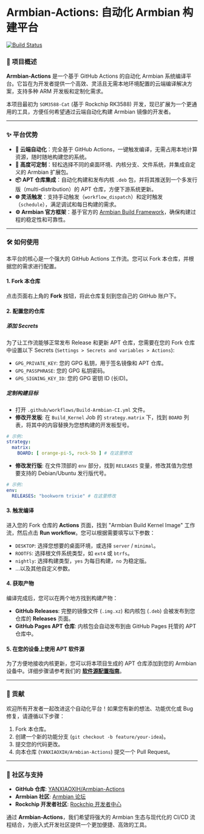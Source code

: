 # Armbian-Actions: 自动化 Armbian 构建平台

[![Build Status](https://github.com/YANXIAOXIH/Armbian-Actions/actions/workflows/Build-Armbian-Stable.yml/badge.svg)](https://github.com/YANXIAOXIH/Armbian-Actions/actions/workflows/Build-Armbian-Stable.yml)

### 📝 项目概述

**Armbian-Actions** 是一个基于 GitHub Actions 的自动化 Armbian 系统编译平台。它旨在为开发者提供一个高效、灵活且无需本地环境配置的云端编译解决方案，支持多种 ARM 开发板和定制化需求。

本项目最初为 `SOM3588-Cat` (基于 Rockchip RK3588) 开发，现已扩展为一个更通用的工具，方便任何希望通过云端自动化构建 Armbian 镜像的开发者。

---

### ✨ 平台优势

-   **🚀 云端自动化**：完全基于 GitHub Actions，一键触发编译，无需占用本地计算资源，随时随地构建您的系统。
-   **🧩 高度可定制**：轻松选择不同的桌面环境、内核分支、文件系统，并集成自定义的 Armbian 扩展包。
-   **📦 APT 仓库集成**：自动化构建和发布内核 `.deb` 包，并将其推送到一个多发行版（multi-distribution）的 APT 仓库，方便下游系统更新。
-   **🌐 灵活触发**：支持手动触发（`workflow_dispatch`）和定时触发（`schedule`），满足调试和每日构建的需求。
-   **⚙️ Armbian 官方框架**：基于官方的 [Armbian Build Framework](https://github.com/armbian/build)，确保构建过程的稳定性和可靠性。

---

### 🛠️ 如何使用

本平台的核心是一个强大的 GitHub Actions 工作流。您可以 Fork 本仓库，并根据您的需求进行配置。

#### 1. Fork 本仓库

点击页面右上角的 **Fork** 按钮，将此仓库复刻到您自己的 GitHub 账户下。

#### 2. 配置您的仓库

##### 添加 Secrets
为了让工作流能够正常发布 Release 和更新 APT 仓库，您需要在您的 Fork 仓库中设置以下 Secrets (`Settings > Secrets and variables > Actions`):

-   `GPG_PRIVATE_KEY`: 您的 GPG 私钥，用于签名镜像和 APT 仓库。
-   `GPG_PASSPHRASE`: 您的 GPG 私钥密码。
-   `GPG_SIGNING_KEY_ID`: 您的 GPG 密钥 ID (长ID)。

##### 定制构建目标
-   打开 `.github/workflows/Build-Armbian-CI.yml` 文件。
-   **修改开发板**: 在 `Build_Kernel` Job 的 `strategy.matrix` 下，找到 `BOARD` 列表，将其中的内容替换为您想构建的开发板型号。
  ```yaml
  # 示例:
  strategy:
    matrix:
      BOARD: [ orange-pi-5, rock-5b ] # 在这里修改
  ```
-   **修改发行版**: 在文件顶部的 `env` 部分，找到 `RELEASES` 变量，修改其值为您想要支持的 Debian/Ubuntu 发行版代号。
  ```yaml
  # 示例:
  env:
    RELEASES: "bookworm trixie" # 在这里修改
  ```

#### 3. 触发编译

进入您的 Fork 仓库的 **Actions** 页面，找到 "Armbian Build Kernel Image" 工作流，然后点击 **Run workflow**。您可以根据需要填写以下参数：

-   `DESKTOP`: 选择您想要的桌面环境，或选择 `server` / `minimal`。
-   `ROOTFS`: 选择根文件系统类型，如 `ext4` 或 `btrfs`。
-   `nightly`: 选择构建类型，`yes` 为每日构建，`no` 为稳定版。
-   ...以及其他自定义参数。

#### 4. 获取产物

编译完成后，您可以在两个地方找到构建产物：

-   **GitHub Releases**: 完整的镜像文件 (`.img.xz`) 和内核包 (`.deb`) 会被发布到您仓库的 **Releases** 页面。
-   **GitHub Pages APT 仓库**: 内核包会自动发布到由 GitHub Pages 托管的 APT 仓库中。

#### 5. 在您的设备上使用 APT 软件源

为了方便地接收内核更新，您可以将本项目生成的 APT 仓库添加到您的 Armbian 设备中。详细步骤请参考我们的 [**软件源配置指南**](./Keyrings/README.md)。

---

### 🤝 贡献

欢迎所有开发者一起改进这个自动化平台！如果您有新的想法、功能优化或 Bug 修复，请遵循以下步骤：

1.  Fork 本仓库。
2.  创建一个新的功能分支 (`git checkout -b feature/your-idea`)。
3.  提交您的代码更改。
4.  向本仓库 (`YANXIAOXIH/Armbian-Actions`) 提交一个 Pull Request。

---

### 💬 社区与支持

-   **GitHub 仓库**: [YANXIAOXIH/Armbian-Actions](https://github.com/YANXIAOXIH/Armbian-Actions)
-   **Armbian 社区**: [Armbian 论坛](https://forum.armbian.com/)
-   **Rockchip 开发者社区**: [Rockchip 开发者中心](https://www.rock-chips.com/)

通过 **Armbian-Actions**，我们希望将强大的 Armbian 生态与现代化的 CI/CD 流程结合，为嵌入式开发社区提供一个更加便捷、高效的工具。